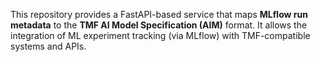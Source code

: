This repository provides a FastAPI-based service that maps **MLflow run metadata** to the **TMF AI Model Specification (AIM)** format. 
It allows the integration of ML experiment tracking (via MLflow) with TMF-compatible systems and APIs.

